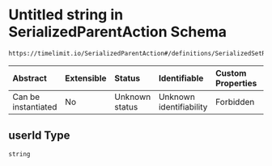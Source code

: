 # Untitled string in SerializedParentAction Schema

```txt
https://timelimit.io/SerializedParentAction#/definitions/SerializedSetRelaxPrimaryDeviceAction/properties/userId
```



| Abstract            | Extensible | Status         | Identifiable            | Custom Properties | Additional Properties | Access Restrictions | Defined In                                                                                       |
| :------------------ | :--------- | :------------- | :---------------------- | :---------------- | :-------------------- | :------------------ | :----------------------------------------------------------------------------------------------- |
| Can be instantiated | No         | Unknown status | Unknown identifiability | Forbidden         | Allowed               | none                | [SerializedParentAction.schema.json*](SerializedParentAction.schema.json "open original schema") |

## userId Type

`string`

